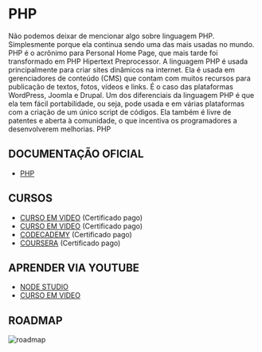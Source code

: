 # PHP
Não podemos deixar de mencionar algo sobre linguagem PHP. Simplesmente porque ela continua sendo uma das mais usadas no mundo. PHP é o acrônimo para Personal Home Page, que mais tarde foi transformado em PHP Hipertext Preprocessor.
A linguagem PHP é usada principalmente para criar sites dinâmicos na internet. Ela é usada em gerenciadores de conteúdo (CMS) que contam com muitos recursos para publicação de textos, fotos, vídeos e links. É o caso das plataformas WordPress, Joomla e Drupal.
Um dos diferenciais da linguagem PHP é que ela tem fácil portabilidade, ou seja, pode usada e em várias plataformas com a criação de um único script de códigos. Ela também é livre de patentes e aberta à comunidade, o que incentiva os programadores a desenvolverem melhorias.
PHP

## DOCUMENTAÇÃO OFICIAL
* [PHP](https://www.php.net/docs.php) 

## CURSOS 
* [CURSO EM VIDEO](https://www.cursoemvideo.com/curso/php-basico/) (Certificado pago)
* [CURSO EM VIDEO](https://www.cursoemvideo.com/curso/php-poo/) (Certificado pago)
* [CODECADEMY](https://www.codecademy.com/learn/learn-php) (Certificado pago)
* [COURSERA](https://www.coursera.org/learn/web-applications-php) (Certificado pago)


## APRENDER VIA YOUTUBE
* [NODE STUDIO](https://www.youtube.com/playlist?list=PLwXQLZ3FdTVEITn849NlfI9BGY-hk1wkq)
* [ CURSO EM VIDEO](https://www.youtube.com/playlist?list=PLHz_AreHm4dm4beCCCmW4xwpmLf6EHY9k)

## ROADMAP

<img src="https://github.com/Dayvison45/Programap/blob/main/php%20roadmap.jpg" alt='roadmap' />





